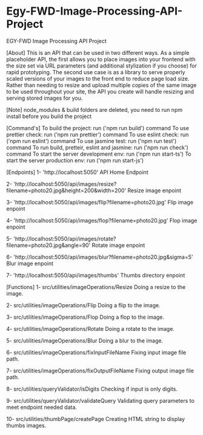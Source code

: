 # Egy-FWD-Image-Processing-API-Project
 EGY-FWD Image Processing API Project

[About]
 This is an API that can be used in two different ways. As a simple placeholder API, the first allows you to place images into your frontend with the size set via URL parameters (and additional stylization if you choose) for rapid prototyping. The second use case is as a library to serve properly scaled versions of your images to the front end to reduce page load size. Rather than needing to resize and upload multiple copies of the same image to be used throughout your site, the API you create will handle resizing and serving stored images for you.

[Note]
node_modules & build folders are deleted, you need to run npm install before you build the project

[Command's]
To build the project: run ('npm run build') command
To use prettier check: run ('npm run prettier') command
To use eslint check: run ('npm run eslint') command
To use jasmine test: run ('npm run test') command
To run build, pretteir, eslint and jasmine: run ('npm run check') command
To start the server development env: run ('npm run start-ts')
To start the server production env: run ('npm run start-js')

[Endpoints]
1- 'http://localhost:5050'
    API Home Endpoint 

2- 'http://localhost:5050/api/images/resize?filename=photo20.jpg&height=200&width=200'
    Resize image enpoint

3- 'http://localhost:5050/api/images/flip?filename=photo20.jpg'
    Flip image enpoint

4- 'http://localhost:5050/api/images/flop?filename=photo20.jpg'
    Flop image enpoint

5- 'http://localhost:5050/api/images/rotate?filename=photo20.jpg&angle=90'
    Rotate image enpoint

6- 'http://localhost:5050/api/images/blur?filename=photo20.jpg&sigma=5'
    Blur image enpoint

7- 'http://localhost:5050/api/images/thumbs'
    Thumbs directory enpoint

[Functions]
1- src/utilities/imageOperations/Resize
    Doing a resize to the image.

2- src/utilities/imageOperations/Flip
    Doing a flip to the image.

3- src/utilities/imageOperations/Flop
    Doing a flop to the image.

4- src/utilities/imageOperations/Rotate
    Doing a rotate to the image.

5- src/utilities/imageOperations/Blur
    Doing a blur to the image.

6- src/utilities/imageOperations/fixInputFileName
    Fixing input image file path.

7- src/utilities/imageOperations/fixOutputFileName
    Fixing output image file path.

8- src/utilities/queryValidator/isDigits
    Checking if input is only digits.

9- src/utilities/queryValidator/validateQuery
    Validating query parameters to meet endpoint needed data.

10- src/utilities/thumbPage/createPage
    Creating HTML string to display thumbs images.